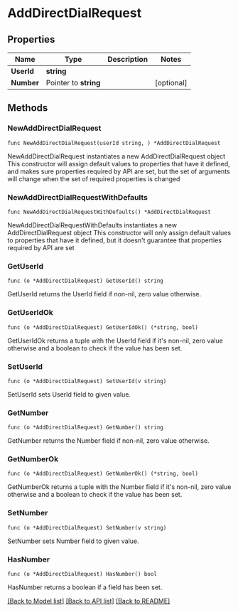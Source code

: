 # AddDirectDialRequest

## Properties

Name | Type | Description | Notes
------------ | ------------- | ------------- | -------------
**UserId** | **string** |  | 
**Number** | Pointer to **string** |  | [optional] 

## Methods

### NewAddDirectDialRequest

`func NewAddDirectDialRequest(userId string, ) *AddDirectDialRequest`

NewAddDirectDialRequest instantiates a new AddDirectDialRequest object
This constructor will assign default values to properties that have it defined,
and makes sure properties required by API are set, but the set of arguments
will change when the set of required properties is changed

### NewAddDirectDialRequestWithDefaults

`func NewAddDirectDialRequestWithDefaults() *AddDirectDialRequest`

NewAddDirectDialRequestWithDefaults instantiates a new AddDirectDialRequest object
This constructor will only assign default values to properties that have it defined,
but it doesn't guarantee that properties required by API are set

### GetUserId

`func (o *AddDirectDialRequest) GetUserId() string`

GetUserId returns the UserId field if non-nil, zero value otherwise.

### GetUserIdOk

`func (o *AddDirectDialRequest) GetUserIdOk() (*string, bool)`

GetUserIdOk returns a tuple with the UserId field if it's non-nil, zero value otherwise
and a boolean to check if the value has been set.

### SetUserId

`func (o *AddDirectDialRequest) SetUserId(v string)`

SetUserId sets UserId field to given value.


### GetNumber

`func (o *AddDirectDialRequest) GetNumber() string`

GetNumber returns the Number field if non-nil, zero value otherwise.

### GetNumberOk

`func (o *AddDirectDialRequest) GetNumberOk() (*string, bool)`

GetNumberOk returns a tuple with the Number field if it's non-nil, zero value otherwise
and a boolean to check if the value has been set.

### SetNumber

`func (o *AddDirectDialRequest) SetNumber(v string)`

SetNumber sets Number field to given value.

### HasNumber

`func (o *AddDirectDialRequest) HasNumber() bool`

HasNumber returns a boolean if a field has been set.


[[Back to Model list]](../README.md#documentation-for-models) [[Back to API list]](../README.md#documentation-for-api-endpoints) [[Back to README]](../README.md)


